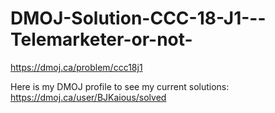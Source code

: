 # DMOJ-Solution-CCC-18-J1---Telemarketer-or-not-
https://dmoj.ca/problem/ccc18j1

Here is my DMOJ profile to see my current solutions:
https://dmoj.ca/user/BJKaious/solved
